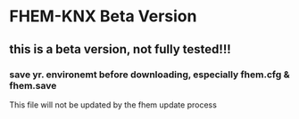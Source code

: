 # FHEM-KNX Beta Version
## this is a beta version, not fully tested!!! 
### save yr. environemt before downloading, especially fhem.cfg & fhem.save  
This file will not be updated by the fhem update process
